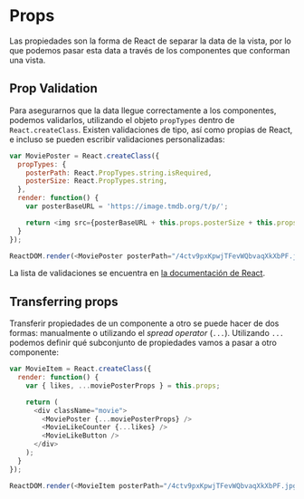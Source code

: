 # Props

Las propiedades son la forma de React de separar la data de la vista, por lo que podemos pasar esta data a través de los componentes que conforman una vista.

## Prop Validation

Para asegurarnos que la data llegue correctamente a los componentes, podemos validarlos, utilizando el objeto `propTypes` dentro de `React.createClass`. Existen validaciones de tipo, así como propias de React, e incluso se pueden escribir validaciones personalizadas:

```javascript
var MoviePoster = React.createClass({
  propTypes: {
    posterPath: React.PropTypes.string.isRequired,
    posterSize: React.PropTypes.string,
  },
  render: function() {
    var posterBaseURL = 'https://image.tmdb.org/t/p/';

    return <img src={posterBaseURL + this.props.posterSize + this.props.posterPath} />;
  }
});

ReactDOM.render(<MoviePoster posterPath="/4ctv9pxKpwjTFevWQbvaqXkXbPF.jpg" posterSize="w185" />, document.querySelector("#movie-7"));
```

La lista de validaciones se encuentra en [la documentación de React](http://facebook.github.io/react/docs/reusable-components.html).

## Transferring props

Transferir propiedades de un componente a otro se puede hacer de dos formas: manualmente o utilizando el *spread operator* (`...`). Utilizando `...` podemos definir qué subconjunto de propiedades vamos a pasar a otro componente:

```javascript
var MovieItem = React.createClass({
  render: function() {
    var { likes, ...moviePosterProps } = this.props;

    return (
      <div className="movie">
        <MoviePoster {...moviePosterProps} />
        <MovieLikeCounter {...likes} />
        <MovieLikeButton />
      </div>
    );
  }
});

ReactDOM.render(<MovieItem posterPath="/4ctv9pxKpwjTFevWQbvaqXkXbPF.jpg" posterSize="w185" likes={1} />, document.querySelector("#movie-9"));
```